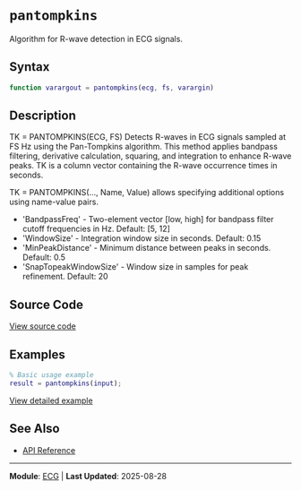 # `pantompkins`

Algorithm for R-wave detection in ECG signals.

## Syntax

```matlab
function varargout = pantompkins(ecg, fs, varargin)
```

## Description

TK = PANTOMPKINS(ECG, FS) Detects R-waves in ECG signals sampled at FS Hz using the Pan-Tompkins algorithm. This method applies bandpass filtering, derivative calculation, squaring, and integration to enhance R-wave peaks. TK is a column vector containing the R-wave occurrence times in seconds.

TK = PANTOMPKINS(..., Name, Value) allows specifying additional options using
name-value pairs.
- 'BandpassFreq'         -  Two-element vector [low, high] for bandpass filter
cutoff frequencies in Hz. Default: [5, 12]
- 'WindowSize'           -  Integration window size in seconds. Default: 0.15
- 'MinPeakDistance'      -  Minimum distance between peaks in seconds. Default: 0.5
- 'SnapTopeakWindowSize' -  Window size in samples for peak refinement. Default: 20

## Source Code

[View source code](https://github.com/BSICoS/biosigmat/tree/main/src/ecg/pantompkins.m)

## Examples

```matlab
% Basic usage example
result = pantompkins(input);
```

[View detailed example](https://github.com/BSICoS/biosigmat/tree/main/examples/ecg/pantompkinsExample.m)

## See Also

- [API Reference](../index.md)

---

**Module**: [ECG](index.md) | **Last Updated**: 2025-08-28
